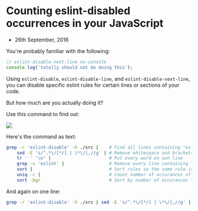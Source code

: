 # Counting eslint-disabled occurrences in your JavaScript
- 26th September, 2016

You're probably familiar with the following:

```js
// eslint-disable-next-line no-console
console.log('totally should not be doing this');
```

Using `eslint-disable`, `eslint-disable-line`, and `eslint-disable-next-line`, you can disable specific eslint rules for certain lines or sections of your code.

But how much are you actually doing it?

Use this command to find out:

![](http://i.imgur.com/EAkzzcj.png)

Here's the command as text:

```sh
grep -r 'eslint-disable' -h ./src |    # Find all lines containing "eslint-disable"
    sed -E 's/^.*\/[*/] | \*\/|,//g' | # Remove whitespace and brackets
    tr ' ' '\n' |                      # Put every word on own line
    grep -v 'eslint' |                 # Remove every line containing "eslint"
    sort |                             # Sort rules so the same rule is grouped together
    uniq -c |                          # Count number of occurances of each rule
    sort -bgr                          # Sort by number of occurances from greatest to lowest
```

And again on one line:

```sh
grep -r 'eslint-disable' -h ./src | sed -E 's/^.*\/[*/] | \*\/|,//g' | tr ' ' '\n' | grep -v 'eslint' | sort | uniq -c | sort -bgr
```
